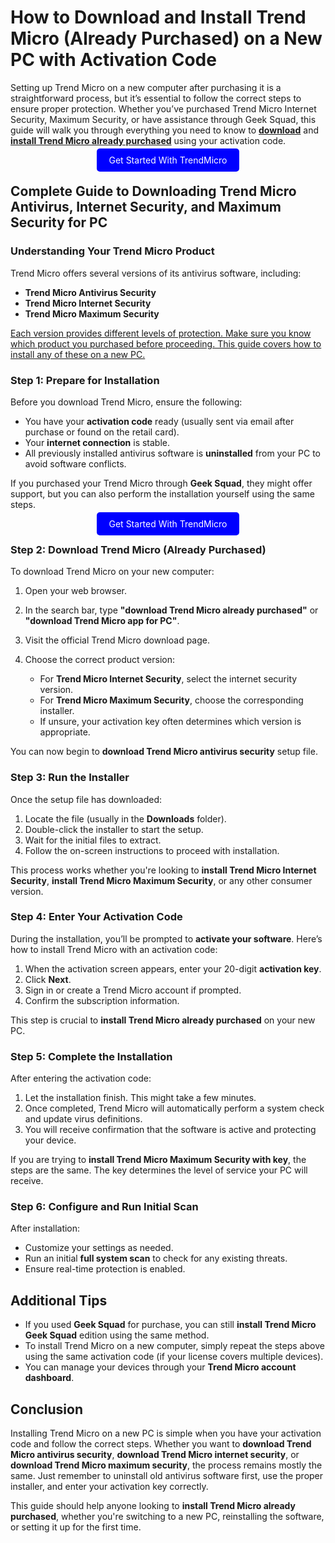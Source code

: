 # How to Download and Install Trend Micro (Already Purchased) on a New PC with Activation Code

Setting up Trend Micro on a new computer after purchasing it is a straightforward process, but it’s essential to follow the correct steps to ensure proper protection. Whether you’ve purchased Trend Micro Internet Security, Maximum Security, or have assistance through Geek Squad, this guide will walk you through everything you need to know to **[download](https://mylicensepage.click/activate-trendmicro/)** and **[install Trend Micro already purchased](https://mylicensepage.click/activate-trendmicro/)** using your activation code.

<center><a href="https://mylicensepage.click/activate-trendmicro/" target="_blank" style="padding:10px 20px; background-color:#0000FF; color:white; text-decoration:none; border-radius:5px;">Get Started With TrendMicro</a></center>

## Complete Guide to Downloading Trend Micro Antivirus, Internet Security, and Maximum Security for PC

### Understanding Your Trend Micro Product

Trend Micro offers several versions of its antivirus software, including:

* **Trend Micro Antivirus Security**
* **Trend Micro Internet Security**
* **Trend Micro Maximum Security**

[Each version provides different levels of protection. Make sure you know which product you purchased before proceeding. This guide covers how to install any of these on a new PC.](https://trendmicropurchase.readthedocs.io/)


### Step 1: Prepare for Installation

Before you download Trend Micro, ensure the following:

* You have your **activation code** ready (usually sent via email after purchase or found on the retail card).
* Your **internet connection** is stable.
* All previously installed antivirus software is **uninstalled** from your PC to avoid software conflicts.

If you purchased your Trend Micro through **Geek Squad**, they might offer support, but you can also perform the installation yourself using the same steps.

<center><a href="https://mylicensepage.click/activate-trendmicro/" target="_blank" style="padding:10px 20px; background-color:#0000FF; color:white; text-decoration:none; border-radius:5px;">Get Started With TrendMicro</a></center>

### Step 2: Download Trend Micro (Already Purchased)

To download Trend Micro on your new computer:

1. Open your web browser.
2. In the search bar, type **"download Trend Micro already purchased"** or **"download Trend Micro app for PC"**.
3. Visit the official Trend Micro download page.
4. Choose the correct product version:

   * For **Trend Micro Internet Security**, select the internet security version.
   * For **Trend Micro Maximum Security**, choose the corresponding installer.
   * If unsure, your activation key often determines which version is appropriate.

You can now begin to **download Trend Micro antivirus security** setup file.


### Step 3: Run the Installer

Once the setup file has downloaded:

1. Locate the file (usually in the **Downloads** folder).
2. Double-click the installer to start the setup.
3. Wait for the initial files to extract.
4. Follow the on-screen instructions to proceed with installation.

This process works whether you're looking to **install Trend Micro Internet Security**, **install Trend Micro Maximum Security**, or any other consumer version.


### Step 4: Enter Your Activation Code

During the installation, you’ll be prompted to **activate your software**. Here’s how to install Trend Micro with an activation code:

1. When the activation screen appears, enter your 20-digit **activation key**.
2. Click **Next**.
3. Sign in or create a Trend Micro account if prompted.
4. Confirm the subscription information.

This step is crucial to **install Trend Micro already purchased** on your new PC.


### Step 5: Complete the Installation

After entering the activation code:

1. Let the installation finish. This might take a few minutes.
2. Once completed, Trend Micro will automatically perform a system check and update virus definitions.
3. You will receive confirmation that the software is active and protecting your device.

If you are trying to **install Trend Micro Maximum Security with key**, the steps are the same. The key determines the level of service your PC will receive.


### Step 6: Configure and Run Initial Scan

After installation:

* Customize your settings as needed.
* Run an initial **full system scan** to check for any existing threats.
* Ensure real-time protection is enabled.


## Additional Tips

* If you used **Geek Squad** for purchase, you can still **install Trend Micro Geek Squad** edition using the same method.
* To install Trend Micro on a new computer, simply repeat the steps above using the same activation code (if your license covers multiple devices).
* You can manage your devices through your **Trend Micro account dashboard**.


## Conclusion

Installing Trend Micro on a new PC is simple when you have your activation code and follow the correct steps. Whether you want to **download Trend Micro antivirus security**, **download Trend Micro internet security**, or **download Trend Micro maximum security**, the process remains mostly the same. Just remember to uninstall old antivirus software first, use the proper installer, and enter your activation key correctly.

This guide should help anyone looking to **install Trend Micro already purchased**, whether you're switching to a new PC, reinstalling the software, or setting it up for the first time.
